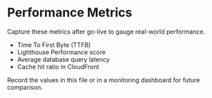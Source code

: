 # Performance Metrics

Capture these metrics after go-live to gauge real-world performance.

- Time To First Byte (TTFB)
- Lighthouse Performance score
- Average database query latency
- Cache hit ratio in CloudFront

Record the values in this file or in a monitoring dashboard for future comparison.
